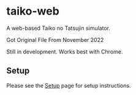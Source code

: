 # taiko-web
A web-based Taiko no Tatsujin simulator.

Got Original File From November 2022

Still in development. Works best with Chrome.

## Setup
Please see the [Setup](https://github.com/bui/taiko-web/wiki/Setup) page for setup instructions.
